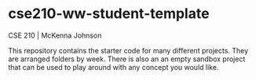 # cse210-ww-student-template
CSE 210 | McKenna Johnson

This repository contains the starter code for many different projects. They are arranged folders by week. There is also an an empty sandbox project that can be used to play around with any concept you would like.
